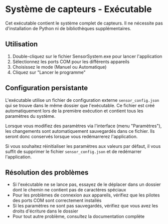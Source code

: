 # Système de capteurs - Exécutable

Cet exécutable contient le système complet de capteurs. Il ne nécessite pas d'installation de Python ni de bibliothèques supplémentaires.

## Utilisation

1. Double-cliquez sur le fichier SensorSystem.exe pour lancer l'application
2. Sélectionnez les ports COM pour les différents appareils
3. Choisissez le mode (Manuel ou Automatique)
4. Cliquez sur "Lancer le programme"

## Configuration persistante

L'exécutable utilise un fichier de configuration externe `sensor_config.json` qui se trouve dans le même dossier que l'exécutable. Ce fichier est créé automatiquement lors de la première exécution et contient tous les paramètres du système.

Lorsque vous modifiez des paramètres via l'interface (menu "Paramètres"), les changements sont automatiquement sauvegardés dans ce fichier. Ils seront donc conservés lorsque vous redémarrerez l'application.

Si vous souhaitez réinitialiser les paramètres aux valeurs par défaut, il vous suffit de supprimer le fichier `sensor_config.json` et de redémarrer l'application.

## Résolution des problèmes

- Si l'exécutable ne se lance pas, essayez de le déplacer dans un dossier dont le chemin ne contient pas de caractères spéciaux
- Pour les problèmes de connexion aux appareils, vérifiez que les pilotes des ports COM sont correctement installés
- Si les paramètres ne sont pas sauvegardés, vérifiez que vous avez les droits d'écriture dans le dossier
- Pour tout autre problème, consultez la documentation complète
